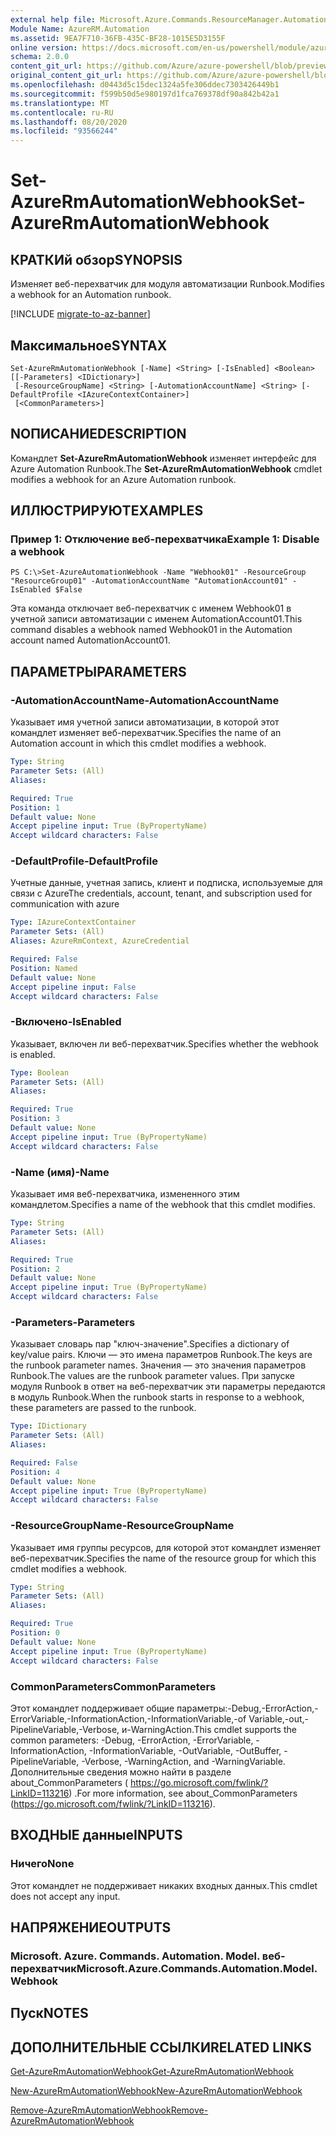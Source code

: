 ```yaml
---
external help file: Microsoft.Azure.Commands.ResourceManager.Automation.dll-Help.xml
Module Name: AzureRM.Automation
ms.assetid: 9EA7F710-36FB-435C-BF28-1015E5D3155F
online version: https://docs.microsoft.com/en-us/powershell/module/azurerm.automation/set-azurermautomationwebhook
schema: 2.0.0
content_git_url: https://github.com/Azure/azure-powershell/blob/preview/src/ResourceManager/Automation/Commands.Automation/help/Set-AzureRMAutomationWebhook.md
original_content_git_url: https://github.com/Azure/azure-powershell/blob/preview/src/ResourceManager/Automation/Commands.Automation/help/Set-AzureRMAutomationWebhook.md
ms.openlocfilehash: d0443d5c15dec1324a5fe306ddec7303426449b1
ms.sourcegitcommit: f599b50d5e980197d1fca769378df90a842b42a1
ms.translationtype: MT
ms.contentlocale: ru-RU
ms.lasthandoff: 08/20/2020
ms.locfileid: "93566244"
---
```

# <span data-ttu-id="eede3-101">Set-AzureRmAutomationWebhook</span><span class="sxs-lookup"><span data-stu-id="eede3-101">Set-AzureRmAutomationWebhook</span></span>

## <span data-ttu-id="eede3-102">КРАТКИй обзор</span><span class="sxs-lookup"><span data-stu-id="eede3-102">SYNOPSIS</span></span>
<span data-ttu-id="eede3-103">Изменяет веб-перехватчик для модуля автоматизации Runbook.</span><span class="sxs-lookup"><span data-stu-id="eede3-103">Modifies a webhook for an Automation runbook.</span></span>

[!INCLUDE [migrate-to-az-banner](../../includes/migrate-to-az-banner.md)]

## <span data-ttu-id="eede3-104">Максимальное</span><span class="sxs-lookup"><span data-stu-id="eede3-104">SYNTAX</span></span>

```
Set-AzureRmAutomationWebhook [-Name] <String> [-IsEnabled] <Boolean> [[-Parameters] <IDictionary>]
 [-ResourceGroupName] <String> [-AutomationAccountName] <String> [-DefaultProfile <IAzureContextContainer>]
 [<CommonParameters>]
```

## <span data-ttu-id="eede3-105">NОПИСАНИЕ</span><span class="sxs-lookup"><span data-stu-id="eede3-105">DESCRIPTION</span></span>
<span data-ttu-id="eede3-106">Командлет **Set-AzureRmAutomationWebhook** изменяет интерфейс для Azure Automation Runbook.</span><span class="sxs-lookup"><span data-stu-id="eede3-106">The **Set-AzureRmAutomationWebhook** cmdlet modifies a webhook for an Azure Automation runbook.</span></span>

## <span data-ttu-id="eede3-107">ИЛЛЮСТРИРУЮТ</span><span class="sxs-lookup"><span data-stu-id="eede3-107">EXAMPLES</span></span>

### <span data-ttu-id="eede3-108">Пример 1: Отключение веб-перехватчика</span><span class="sxs-lookup"><span data-stu-id="eede3-108">Example 1: Disable a webhook</span></span>
```
PS C:\>Set-AzureAutomationWebhook -Name "Webhook01" -ResourceGroup "ResourceGroup01" -AutomationAccountName "AutomationAccount01" -IsEnabled $False
```

<span data-ttu-id="eede3-109">Эта команда отключает веб-перехватчик с именем Webhook01 в учетной записи автоматизации с именем AutomationAccount01.</span><span class="sxs-lookup"><span data-stu-id="eede3-109">This command disables a webhook named Webhook01 in the Automation account named AutomationAccount01.</span></span>

## <span data-ttu-id="eede3-110">ПАРАМЕТРЫ</span><span class="sxs-lookup"><span data-stu-id="eede3-110">PARAMETERS</span></span>

### <span data-ttu-id="eede3-111">-AutomationAccountName</span><span class="sxs-lookup"><span data-stu-id="eede3-111">-AutomationAccountName</span></span>
<span data-ttu-id="eede3-112">Указывает имя учетной записи автоматизации, в которой этот командлет изменяет веб-перехватчик.</span><span class="sxs-lookup"><span data-stu-id="eede3-112">Specifies the name of an Automation account in which this cmdlet modifies a webhook.</span></span>

```yaml
Type: String
Parameter Sets: (All)
Aliases: 

Required: True
Position: 1
Default value: None
Accept pipeline input: True (ByPropertyName)
Accept wildcard characters: False
```

### <span data-ttu-id="eede3-113">-DefaultProfile</span><span class="sxs-lookup"><span data-stu-id="eede3-113">-DefaultProfile</span></span>
<span data-ttu-id="eede3-114">Учетные данные, учетная запись, клиент и подписка, используемые для связи с Azure</span><span class="sxs-lookup"><span data-stu-id="eede3-114">The credentials, account, tenant, and subscription used for communication with azure</span></span>

```yaml
Type: IAzureContextContainer
Parameter Sets: (All)
Aliases: AzureRmContext, AzureCredential

Required: False
Position: Named
Default value: None
Accept pipeline input: False
Accept wildcard characters: False
```

### <span data-ttu-id="eede3-115">-Включено</span><span class="sxs-lookup"><span data-stu-id="eede3-115">-IsEnabled</span></span>
<span data-ttu-id="eede3-116">Указывает, включен ли веб-перехватчик.</span><span class="sxs-lookup"><span data-stu-id="eede3-116">Specifies whether the webhook is enabled.</span></span>

```yaml
Type: Boolean
Parameter Sets: (All)
Aliases: 

Required: True
Position: 3
Default value: None
Accept pipeline input: True (ByPropertyName)
Accept wildcard characters: False
```

### <span data-ttu-id="eede3-117">-Name (имя)</span><span class="sxs-lookup"><span data-stu-id="eede3-117">-Name</span></span>
<span data-ttu-id="eede3-118">Указывает имя веб-перехватчика, измененного этим командлетом.</span><span class="sxs-lookup"><span data-stu-id="eede3-118">Specifies a name of the webhook that this cmdlet modifies.</span></span>

```yaml
Type: String
Parameter Sets: (All)
Aliases: 

Required: True
Position: 2
Default value: None
Accept pipeline input: True (ByPropertyName)
Accept wildcard characters: False
```

### <span data-ttu-id="eede3-119">-Parameters</span><span class="sxs-lookup"><span data-stu-id="eede3-119">-Parameters</span></span>
<span data-ttu-id="eede3-120">Указывает словарь пар "ключ-значение".</span><span class="sxs-lookup"><span data-stu-id="eede3-120">Specifies a dictionary of key/value pairs.</span></span>
<span data-ttu-id="eede3-121">Ключи — это имена параметров Runbook.</span><span class="sxs-lookup"><span data-stu-id="eede3-121">The keys are the runbook parameter names.</span></span>
<span data-ttu-id="eede3-122">Значения — это значения параметров Runbook.</span><span class="sxs-lookup"><span data-stu-id="eede3-122">The values are the runbook parameter values.</span></span>
<span data-ttu-id="eede3-123">При запуске модуля Runbook в ответ на веб-перехватчик эти параметры передаются в модуль Runbook.</span><span class="sxs-lookup"><span data-stu-id="eede3-123">When the runbook starts in response to a webhook, these parameters are passed to the runbook.</span></span>

```yaml
Type: IDictionary
Parameter Sets: (All)
Aliases: 

Required: False
Position: 4
Default value: None
Accept pipeline input: True (ByPropertyName)
Accept wildcard characters: False
```

### <span data-ttu-id="eede3-124">-ResourceGroupName</span><span class="sxs-lookup"><span data-stu-id="eede3-124">-ResourceGroupName</span></span>
<span data-ttu-id="eede3-125">Указывает имя группы ресурсов, для которой этот командлет изменяет веб-перехватчик.</span><span class="sxs-lookup"><span data-stu-id="eede3-125">Specifies the name of the resource group for which this cmdlet modifies a webhook.</span></span>

```yaml
Type: String
Parameter Sets: (All)
Aliases: 

Required: True
Position: 0
Default value: None
Accept pipeline input: True (ByPropertyName)
Accept wildcard characters: False
```

### <span data-ttu-id="eede3-126">CommonParameters</span><span class="sxs-lookup"><span data-stu-id="eede3-126">CommonParameters</span></span>
<span data-ttu-id="eede3-127">Этот командлет поддерживает общие параметры:-Debug,-ErrorAction,-ErrorVariable,-InformationAction,-InformationVariable,-of Variable,-out,-PipelineVariable,-Verbose, и-WarningAction.</span><span class="sxs-lookup"><span data-stu-id="eede3-127">This cmdlet supports the common parameters: -Debug, -ErrorAction, -ErrorVariable, -InformationAction, -InformationVariable, -OutVariable, -OutBuffer, -PipelineVariable, -Verbose, -WarningAction, and -WarningVariable.</span></span> <span data-ttu-id="eede3-128">Дополнительные сведения можно найти в разделе about_CommonParameters ( https://go.microsoft.com/fwlink/?LinkID=113216) .</span><span class="sxs-lookup"><span data-stu-id="eede3-128">For more information, see about_CommonParameters (https://go.microsoft.com/fwlink/?LinkID=113216).</span></span>

## <span data-ttu-id="eede3-129">ВХОДНЫЕ данные</span><span class="sxs-lookup"><span data-stu-id="eede3-129">INPUTS</span></span>

### <span data-ttu-id="eede3-130">Ничего</span><span class="sxs-lookup"><span data-stu-id="eede3-130">None</span></span>
<span data-ttu-id="eede3-131">Этот командлет не поддерживает никаких входных данных.</span><span class="sxs-lookup"><span data-stu-id="eede3-131">This cmdlet does not accept any input.</span></span>

## <span data-ttu-id="eede3-132">НАПРЯЖЕНИЕ</span><span class="sxs-lookup"><span data-stu-id="eede3-132">OUTPUTS</span></span>

### <span data-ttu-id="eede3-133">Microsoft. Azure. Commands. Automation. Model. веб-перехватчик</span><span class="sxs-lookup"><span data-stu-id="eede3-133">Microsoft.Azure.Commands.Automation.Model.Webhook</span></span>

## <span data-ttu-id="eede3-134">Пуск</span><span class="sxs-lookup"><span data-stu-id="eede3-134">NOTES</span></span>

## <span data-ttu-id="eede3-135">ДОПОЛНИТЕЛЬНЫЕ ССЫЛКИ</span><span class="sxs-lookup"><span data-stu-id="eede3-135">RELATED LINKS</span></span>

[<span data-ttu-id="eede3-136">Get-AzureRmAutomationWebhook</span><span class="sxs-lookup"><span data-stu-id="eede3-136">Get-AzureRmAutomationWebhook</span></span>](./Get-AzureRMAutomationWebhook.md)

[<span data-ttu-id="eede3-137">New-AzureRmAutomationWebhook</span><span class="sxs-lookup"><span data-stu-id="eede3-137">New-AzureRmAutomationWebhook</span></span>](./New-AzureRMAutomationWebhook.md)

[<span data-ttu-id="eede3-138">Remove-AzureRmAutomationWebhook</span><span class="sxs-lookup"><span data-stu-id="eede3-138">Remove-AzureRmAutomationWebhook</span></span>](./Remove-AzureRMAutomationWebhook.md)


